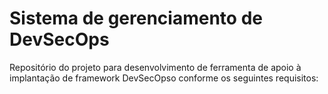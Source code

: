 # Sistema de gerenciamento de DevSecOps
Repositório do projeto para desenvolvimento de ferramenta de apoio à implantação de framework DevSecOpso conforme os seguintes requisitos:



